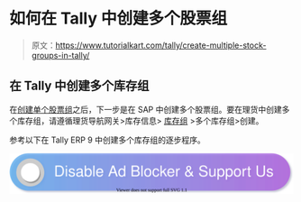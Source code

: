 # 如何在 Tally 中创建多个股票组

> 原文：<https://www.tutorialkart.com/tally/create-multiple-stock-groups-in-tally/>

## 在 Tally 中创建多个库存组

在[创建单个股票组](https://www.tutorialkart.com/tally/create-single-stock-group-in-tally/)之后，下一步是在 SAP 中创建多个股票组。要在理货中创建多个库存组，请遵循理货导航网关>库存信息> [库存组](https://www.tutorialkart.com/tally/stock-groups-in-tally/) >多个库存组>创建。

参考以下在 Tally ERP 9 中创建多个库存组的逐步程序。

[![](img/925da31b32d6bc3827932f6c8afb11bb.png)](https://www.tutorialkart.com/)